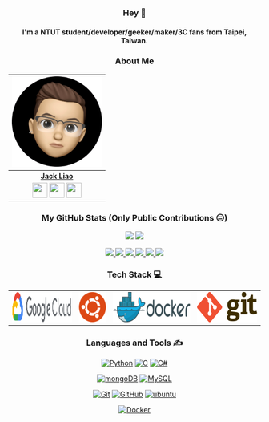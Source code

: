 <center>

### Hey 👋

#### I'm a NTUT student/developer/geeker/maker/3C fans from Taipei, Taiwan.

### About Me

| <a href="https://www.etcw.cf"><img src="https://raw.githubusercontent.com/liaojack8/liaojack8/master/pic/jack.png" width="180px" height="180px" /></a> |
| :---------------------------------------------------------------------------------------------------------------------------------------: |
|       **[Jack Liao](https://www.etcw.cf)**       |
|</a> <a href="https://github.com/liaojack8"><img src="https://cdn.jsdelivr.net/npm/simple-icons@v3/icons/github.svg" width="30px" height="30px"></a> <a href="https://www.instagram.com/lec.tw/"><img src="https://cdn.jsdelivr.net/npm/simple-icons@v3/icons/instagram.svg" width="30px" height="30px"></a> <a href="https://www.linkedin.com/in/liaojack8/"><img src="https://cdn.jsdelivr.net/npm/simple-icons@v3/icons/linkedin.svg" width="30px" height="30px"></a>|

### My GitHub Stats (Only Public Contributions 😑)

![](https://github-readme-stats.anuraghazra1.vercel.app/api/top-langs/?username=liaojack8&theme=dark)
![](https://github-readme-stats.vercel.app/api?username=liaojack8&show_icons=true&title_color=fff&icon_color=fe428e&text_color=9f9f9f&bg_color=151515)

<a href="https://github.com/liaojack8/gd-utils-cht">
    <img src="https://github-readme-stats.vercel.app/api/pin/?username=liaojack8&repo=gd-utils-cht&show_owner=true" />
</a>
<a href="https://github.com/liaojack8/LineTVParser">
<img src="https://github-readme-stats.vercel.app/api/pin/?username=liaojack8&repo=LineTVParser&show_owner=true" />
</a>
<a href="https://github.com/liaojack8/ASUS-Z390F-Hack">
<img src="https://github-readme-stats.vercel.app/api/pin/?username=liaojack8&repo=ASUS-Z390F-Hack&show_owner=true" />
</a>
<a href="https://github.com/liaojack8/MSI-H97-Hack">
<img src="https://github-readme-stats.vercel.app/api/pin/?username=liaojack8&repo=MSI-H97-Hack&show_owner=true" />
</a>
<a href="https://github.com/liaojack8/LevelDB-httpServer">
<img src="https://github-readme-stats.vercel.app/api/pin/?username=liaojack8&repo=LevelDB-httpServer&show_owner=true" />
</a>
<a href="https://github.com/liaojack8/YCSB-LevelDB">
<img src="https://github-readme-stats.vercel.app/api/pin/?username=liaojack8&repo=YCSB-LevelDB&show_owner=true" />
</a>


### Tech Stack 💻

<table>
<tbody>
<td align="center" width="20%">
<img height=60px src="https://raw.githubusercontent.com/liaojack8/liaojack8/master/pic/googlecloud.svg"> 
</td>

<td align="center" width="10%">
<img height=60px src="https://raw.githubusercontent.com/liaojack8/liaojack8/master/pic/ubuntulinux.png"> 
</td>

<td align="center" width="25%">
<img height=60px src="https://raw.githubusercontent.com/liaojack8/liaojack8/master/pic/docker.png"> 
</td>

<td align="center" width="20%">
<img height=60px src="https://raw.githubusercontent.com/liaojack8/liaojack8/master/pic/git.png"> 
</td>    
</tr>
</tbody>
</table>

### Languages and Tools ✍️

[![Python](https://img.shields.io/badge/Python-F0AE51?style=flat&logo=Python&link=https://github.com/liaojack8)](https://github.com/liaojack8)
[![C](https://img.shields.io/badge/C-7188A3?style=flat&logo=c&logoColor=white&link=https://github.com/liaojack8)](https://github.com/liaojack8)
[![C#](https://img.shields.io/badge/-CSharp-336791?style=flat&logo=C#&link=https://github.com/liaojack8)](https://github.com/liaojack8)

[![mongoDB](https://img.shields.io/badge/MongoDB-3d3939?style=flat&logo=mongodb&link=https://github.com/liaojack8)](https://github.com/liaojack8)
[![MySQL](https://img.shields.io/badge/MySQL-750000?style=flat&logo=mysql&fonts=black&link=https://github.com/liaojack8)](https://github.com/liaojack8)

[![Git](https://img.shields.io/badge/Git-1878F5?style=flat&logo=git&link=https://github.com/liaojack8)](https://github.com/liaojack8)
[![GitHub](https://img.shields.io/badge/GitHub-181717?style=flat&logo=github&link=https://github.com/liaojack8)](https://github.com/liaojack8)
[![ubuntu](https://img.shields.io/badge/Ubuntu-7B1BB3?style=flat&logo=ubuntu&link=https://github.com/liaojack8)](https://github.com/liaojack8)

[![Docker](https://img.shields.io/badge/Docker-orange?style=flat&logo=docker&link=https://github.com/liaojack8)](https://github.com/liaojack8)

</center>
